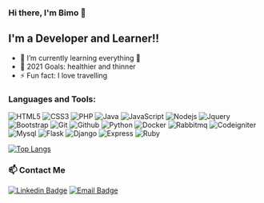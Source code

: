 ### Hi there, I'm Bimo 👋


## I'm a Developer and Learner!!

- 🌱 I’m currently learning everything 🤣
- 🥅 2021 Goals: healthier and thinner
- ⚡ Fun fact: I love travelling

### Languages and Tools:
![HTML5](https://img.shields.io/badge/-HTML5-black?style=flat&logo=HTML5)
![CSS3](https://img.shields.io/badge/-CSS3-black?style=flat&logo=CSS3&logoColor=2962ff)
![PHP](https://img.shields.io/badge/-PHP-black?style=flat&logo=PHP)
![Java](https://img.shields.io/badge/-Java-black?style=flat&logo=Java)
![JavaScript](https://img.shields.io/badge/-JavaScript-black?style=flat&logo=javascript)
![Nodejs](https://img.shields.io/badge/-Nodejs-black?style=flat&logo=Node.js)
![Jquery](https://img.shields.io/badge/-Jquery-black?style=flat&logo=Jquery&logoColor=2962ff)
![Bootstrap](https://img.shields.io/badge/-Bootstrap-black?style=flat&logo=Bootstrap)
![Git](https://img.shields.io/badge/-Git-black?style=flat&logo=Git)
![Github](https://img.shields.io/badge/-Github-black?style=flat&logo=Github)
![Python](https://img.shields.io/badge/-python-black?style=flat&logo=python)
![Docker](https://img.shields.io/badge/-docker-black?style=flat&logo=docker)
![Rabbitmq](https://img.shields.io/badge/-rabbitmq-black?style=flat&logo=rabbitmq)
![Codeigniter](https://img.shields.io/badge/-Codeigniter-black?style=flat&logo=Codeigniter)
![Mysql](https://img.shields.io/badge/-MySql-black?style=flat&logo=mysql)
![Flask](https://img.shields.io/badge/-Flask-black?style=flat&logo=Flask)
![Django](https://img.shields.io/badge/-Django-black?style=flat&logo=Django)
![Express](https://img.shields.io/badge/-Express-black?style=flat&logo=Express)
![Ruby](https://img.shields.io/badge/-Ruby-black?style=flat&logo=Ruby)

[![Top Langs](https://github-readme-stats.vercel.app/api/top-langs/?username=bimosyah&layout=compact)](https://github.com/anuraghazra/github-readme-stats)


### 📫 Contact Me
[![Linkedin Badge](https://img.shields.io/badge/-bimosyahputro-blue?style=flat&logo=Linkedin&logoColor=white&link=https://www.linkedin.com/in/bimosyah14/)](https://www.linkedin.com/in/bimosyah14/)
[![Email Badge](https://img.shields.io/badge/-bimosyah@icloud.com-black?style=flat&logo=apple&logoColor=white&link=mailto:bimosyah@icloud.com)](mailto:bimosyah@icloud.com)

